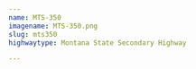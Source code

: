 ```yaml
---
name: MTS-350
imagename: MTS-350.png
slug: mts350
highwaytype: Montana State Secondary Highway

---
```

